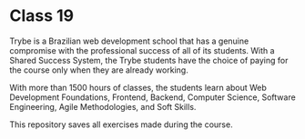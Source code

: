 # Class 19

Trybe is a Brazilian web development school that has a genuine compromise with the professional success of all of its students. With a Shared Success System, the Trybe students have the choice of paying for the course only when they are already working.

With more than 1500 hours of classes, the students learn about Web Development Foundations, Frontend, Backend, Computer Science, Software Engineering, Agile Methodologies, and Soft Skills.

This repository saves all exercises made during the course.